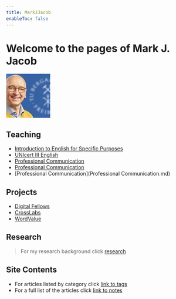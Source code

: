 ```yaml
---
title: MarkJJacob
enableToc: false
---
```

# Welcome to the pages of Mark J. Jacob
![tubaf](/notes/images/GetPersonaPhoto.jpeg)
## Teaching
- [Introduction to English for Specific Purposes](/notes/Scientific_Language.md)
- [UNIcert III English](/notes/Scientific_Communication.md)
- [Professional Communication](Professional_Communication.md)
- [Professional Communication](Professional-Communication.md)
- [Professional Communication](Professional Communication.md)
## Projects
- [Digital Fellows](/notes/Digital_Fellows.md)
- [CrossLabs](/notes/CrossLabs.md)
- [WordValue](/notes/WordValue.md)
## Research
> For my research background click [research](https://www.researchgate.net/profile/Mark-Jacob-3)
## Site Contents
- For articles listed by category click [link to tags](/tags/)
- For a full list of the articles click [link to notes](/notes/)